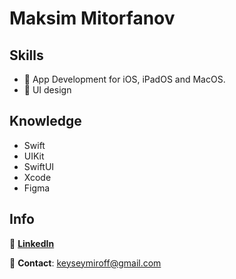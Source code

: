 # Maksim Mitorfanov

## Skills
- 🍏 App Development for iOS, iPadOS and MacOS.
- 🌷 UI design

## Knowledge
- Swift
- UIKit
- SwiftUI
- Xcode
- Figma

## Info
📰 [**LinkedIn**](https://www.linkedin.com/in/maksim-mitrofanov-iOS/)

📨 **Contact**: keyseymiroff@gmail.com
